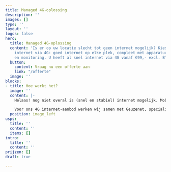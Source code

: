```yaml
---
title: Managed 4G-oplossing
description: ''
images: []
type: ''
layout: ''
logos: false
hero:
  title: Managed 4G-oplossing
  content: 'Is er op uw locatie slecht tot geen internet mogelijk? Kies dan voor draadloos
    internet via 4G: goed internet op elke plek, compleet met apparatuur, installatie
    en monitoring. U heeft al snel internet via 4G vanaf €99,- excl. BTW per maand. '
  button:
    content: Vraag nu een offerte aan
    link: "/offerte"
  image: ''
blocks:
- title: Hoe werkt het?
  image: ''
  content: |-
    Helaas! nog niet overal is (snel en stabiel) internet mogelijk. Mobiel internet via 4G is dan dé perfecte oplossing. 4G staat voor de vierde generatie mobiele telecommunicatie en maakt snel internet door de lucht mogelijk. De Managed 4G-oplossing van Callvoip biedt een gebruiksklare verbinding: apparatuur, installatie, en de gewenste hoeveelheid data. Ook wordt uw verbinding 24/7 beheerd om storingen snel op te lossen.

    Voor ons 4G internet-aanbod werken wij samen met Geuzenet, specialist in aanleg en beheer van 4G verbindingen. Veel bedrijven in heel Nederland werden reeds door hen van 4G internet voorzien.
  position: image_left
usps:
  title: ''
  content: ''
  items: []
intro:
  title: ''
  content: ''
prijzen: []
draft: true

---
```

